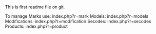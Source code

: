 This is first readme file on git.

To manage Marks use: index.php?r=mark
Models: index.php?r=models
Modifications: index.php?r=modification
Secodes: index.php?r=secodes
Products: index.php?r=product